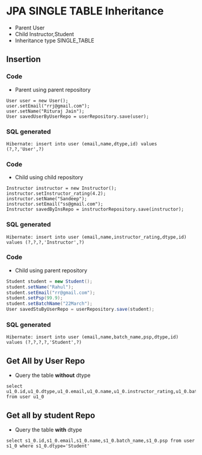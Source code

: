 # JPA SINGLE TABLE Inheritance

- Parent User 
- Child Instructor,Student 
- Inheritance type SINGLE_TABLE
## Insertion

### Code
- Parent using parent repository
```
User user = new User();
user.setEmail("rrj@gmail.com");
user.setName("Rituraj Jain");
User savedUserByUserRepo = userRepository.save(user);
```
### SQL generated

```
Hibernate: insert into user (email,name,dtype,id) values (?,?,'User',?)
```

### Code
- Child using child repository
```
Instructor instructor = new Instructor();
instructor.setInstructor_rating(4.2);
instructor.setName("Sandeep");
instructor.setEmail("ss@gmail.com");
Instructor savedByInsRepo = instructorRepository.save(instructor);
```
### SQL generated

```
Hibernate: insert into user (email,name,instructor_rating,dtype,id) values (?,?,?,'Instructor',?)
```

### Code
- Child using parent repository
```java
Student student = new Student();
student.setName("Rahul");
student.setEmail("rr@gmail.com");
student.setPsp(99.9);
student.setBatchName("22March");
User savedStuByUserRepo = userRepository.save(student);
```
### SQL generated

```
Hibernate: insert into user (email,name,batch_name,psp,dtype,id) values (?,?,?,?,'Student',?)
```

## Get All by User Repo
- Query the table **without** dtype
```
select u1_0.id,u1_0.dtype,u1_0.email,u1_0.name,u1_0.instructor_rating,u1_0.batch_name,u1_0.psp from user u1_0
```
## Get all by student Repo
- Query the table **with** dtype
```
select s1_0.id,s1_0.email,s1_0.name,s1_0.batch_name,s1_0.psp from user s1_0 where s1_0.dtype='Student'
```